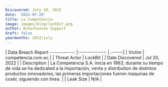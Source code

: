 ```yaml
---
Discovered: July 20, 2022
date: '2022-07-20'
title: La Competencia
image: images/blog/lockbit.png
author: Breachsense Support
draft: false
yearmonths: 2022/july
---
```



| Data Breach Report
------------:     |:-------------:    | :-----:|
| Victim      | competencia.com.ec      | 
| Threat Actor      | LockBit      | 
| Date Discovered      | Jul 20, 2022      | 
| Description      | La Competencia S.A. inicia en 1963, durante su tiempo de vida se ha dedicated a la importación, venta y distribution de distintos productos innovadores, las primeras importaciones fueron maquinas de cosér, siguiendo con linea.      | 
| Leak Size      | N/A      | 

